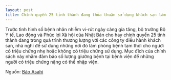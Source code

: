```yaml
---
layout: post
title: Chính quyền 25 tỉnh thành đang thỏa thuận sử dụng khách sạn làm phòng bệnh tạm thời
---
```

Trước tình hình số bệnh nhân nhiễm vi-rút ngày càng gia tăng, bộ trưởng Bộ Y tế, Lao động và Phúc lợi Xã hội của Nhật Bản cho hay chính quyền 25 tỉnh thành đang trong quá trình thương lượng với các công ty điều hành khách sạn, nhà nghỉ để sử dụng những nơi đó làm phòng bệnh tạm thời cho người có triệu chứng nhẹ hoặc không có triệu chứng sử dụng. Mục đích của chính sách này nhằm đảm bảo số lượng giường bệnh tại bệnh viện để những người có triệu chứng nặng có thể nhập viện.

Nguồn: [Báo Asahi](https://news.tv-asahi.co.jp/news_society/articles/000181749.html)